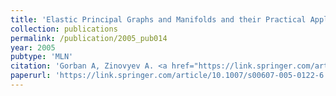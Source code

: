 ```yaml
---
title: 'Elastic Principal Graphs and Manifolds and their Practical Applications'
collection: publications
permalink: /publication/2005_pub014
year: 2005
pubtype: 'MLN'
citation: 'Gorban A, Zinovyev A. <a href="https://link.springer.com/article/10.1007/s00607-005-0122-6">Elastic Principal Graphs and Manifolds and their Practical Applications</a>. 2005. <i>Computing</i> 75, 359 -379'
paperurl: 'https://link.springer.com/article/10.1007/s00607-005-0122-6'
---
```

